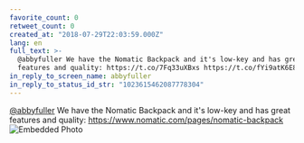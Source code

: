 ```yaml
---
favorite_count: 0
retweet_count: 0
created_at: "2018-07-29T22:03:59.000Z"
lang: en
full_text: >-
  @abbyfuller We have the Nomatic Backpack and it's low-key and has great
  features and quality: https://t.co/7Fq33uXBxs https://t.co/fYi9atK6E8
in_reply_to_screen_name: abbyfuller
in_reply_to_status_id_str: "1023615462087778304"
---
```


[@abbyfuller](https://twitter.com/abbyfuller) We have the Nomatic Backpack and
it's low-key and has great features and quality:
<https://www.nomatic.com/pages/nomatic-backpack>
![Embedded Photo](https://twitter-media-coderbyheart.s3.eu-north-1.amazonaws.com/1023690627018645506-DjThMYzXgAAXhMa.jpg)
